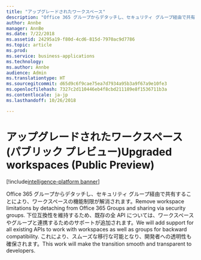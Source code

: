 ```yaml
---
title: "アップグレードされたワークスペース"
description: "Office 365 グループからデタッチし、セキュリティ グループ経由で共有することにより、ワークスペースの機能制限が解消されます。"
author: Annbe
manager: AnnBe
ms.date: 7/22/2018
ms.assetid: 24295a19-f80d-4cd6-815d-7970ac9d7786
ms.topic: article
ms.prod: 
ms.service: business-applications
ms.technology: 
ms.author: Annbe
audience: Admin
ms.translationtype: HT
ms.sourcegitcommit: d65d9c6f9cae75ea7d7934a95b3a9f67a9e10fe3
ms.openlocfilehash: 7327c2d110446eb4f8cbd211189e8f1536711b3a
ms.contentlocale: ja-jp
ms.lasthandoff: 10/26/2018

---
```

# <a name="upgraded-workspaces-public-preview"></a><span data-ttu-id="12216-103">アップグレードされたワークスペース (パブリック プレビュー)</span><span class="sxs-lookup"><span data-stu-id="12216-103">Upgraded workspaces (Public Preview)</span></span>

[!include[intelligence-platform banner](../../includes/intelligence-platform.md)]



<span data-ttu-id="12216-104">Office 365 グループからデタッチし、セキュリティ グループ経由で共有することにより、ワークスペースの機能制限が解消されます。</span><span class="sxs-lookup"><span data-stu-id="12216-104">Remove workspace limitations by detaching from Office 365 Groups and sharing via security groups.</span></span> <span data-ttu-id="12216-105">下位互換性を維持するため、既存の全 API については、ワークスペースやグループと連携するためのサポートが追加されます。</span><span class="sxs-lookup"><span data-stu-id="12216-105">We will add support for all existing APIs to work with workspaces as well as groups for backward compatibility.</span></span> <span data-ttu-id="12216-106">これにより、スムーズな移行な可能となり、開発者への透明性も確保されます。</span><span class="sxs-lookup"><span data-stu-id="12216-106">This work will make the transition smooth and transparent to developers.</span></span>

